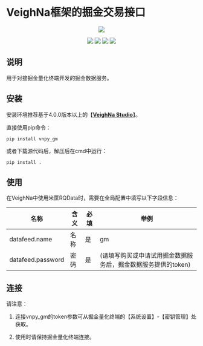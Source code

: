 # VeighNa框架的掘金交易接口

<p align="center">
  <img src ="https://vnpy.oss-cn-shanghai.aliyuncs.com/vnpy-logo.png"/>
</p>

<p align="center">
    <img src ="https://img.shields.io/badge/version-1.1.0-blueviolet.svg"/>
    <img src ="https://img.shields.io/badge/platform-windows|linux|macos-yellow.svg"/>
    <img src ="https://img.shields.io/badge/python-3.10|3.11|3.12|3.13-blue.svg" />
    <img src ="https://img.shields.io/github/license/vnpy/vnpy.svg?color=orange"/>
</p>

## 说明

用于对接掘金量化终端开发的掘金数据服务。

## 安装

安装环境推荐基于4.0.0版本以上的【[**VeighNa Studio**](https://www.vnpy.com)】。

直接使用pip命令：

```
pip install vnpy_gm
```

或者下载源代码后，解压后在cmd中运行：

```
pip install .
```

## 使用

在VeighNa中使用米筐RQData时，需要在全局配置中填写以下字段信息：

|名称|含义|必填|举例|
|---------|----|---|---|
|datafeed.name|名称|是|gm|
|datafeed.password|密码|是|(请填写购买或申请试用掘金数据服务后，掘金数据服务提供的token)|

## 连接

请注意：

1. 连接vnpy_gm的token参数可从掘金量化终端的【系统设置】-【密钥管理】处获取。

2. 使用时请保持掘金量化终端连接。
